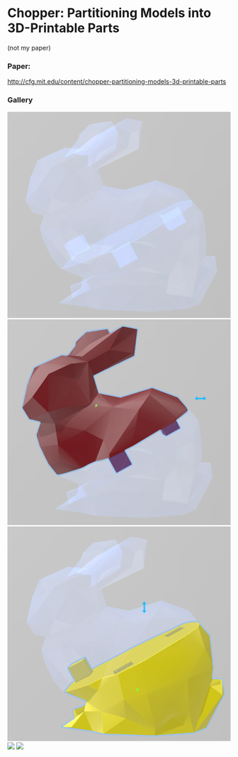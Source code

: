 # Chopper: Partitioning Models into 3D-Printable Parts
(not my paper)

### Paper:
http://cfg.mit.edu/content/chopper-partitioning-models-3d-printable-parts

### Gallery

![](images/process1.png)
![](images/process2.png)
![](images/process3.png)
![](images/process4.png)
![](images/process5.png)